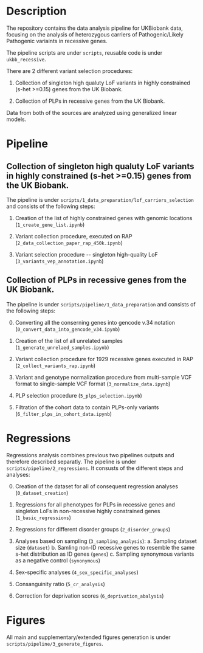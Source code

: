 # Description

The repository contains the data analysis pipeline for UKBiobank data, focusing on the analysis of heterozygous carriers of Pathogenic/Likely Pathogenic variaints in recessive genes. 

The pipeline scripts are under `scripts`, reusable code is under `ukbb_recessive`. 

There are 2 different variant selection procedures: 

1. Collection of singleton high qualuty LoF variants in highly constrained (s-het >=0.15) genes from the UK Biobank. 

2. Collection of PLPs in recessive genes from the UK Biobank. 

Data from both of the sources are analyzed using generalized linear models. 

# Pipeline

## Collection of singleton high qualuty LoF variants in highly constrained (s-het >=0.15) genes from the UK Biobank.

The pipeline is under `scripts/1_data_preparation/lof_carriers_selection` and consists of the following steps:

1. Creation of the list of highly constrained genes with genomic locations (`1_create_gene_list.ipynb`)

2. Variant collection procedure, executed on RAP (`2_data_collection_paper_rap_450k.ipynb`)

3. Variant selection procedure -- singleton high-quality LoF (`3_variants_vep_annotation.ipynb`)

## Collection of PLPs in recessive genes from the UK Biobank.

The pipeline is under `scripts/pipeline/1_data_preparation` and consists of the following steps:

0. Converting all the conserning genes into gencode v.34 notation (`0_convert_data_into_gencode_v34.ipynb`)

1. Creation of the list of all unrelated samples (`1_generate_unrelaed_samples.ipynb`)

2. Variant collection procedure for 1929 recessive genes executed in RAP (`2_collect_variants_rap.ipynb`)

3. Variant and genotype normalization procedure from multi-sample VCF format to single-sample VCF format (`3_normalize_data.ipynb`)

4. PLP selection procedure (`5_plps_selection.ipynb`)

5. Filtration of the cohort data to contain PLPs-only variants (`6_filter_plps_in_cohort_data.ipynb`)

# Regressions

Regressions analysis combines previous two pipelines outputs and therefore described separatly. The pipeline is under `scripts/pipeline/2_regressions`. It consusts of the different steps and analyses:

0. Creation of the dataset for all of consequent regression analyses (`0_dataset_creation`)

1. Regressions for all phenotypes for PLPs in recessive genes and singleton LoFs in non-recessive highly constrained genes (`1_basic_regressions`)

2. Regressions for different disorder groups (`2_disorder_groups`)

3. Analyses based on sampling  (`3_sampling_analysis`):
    a. Sampling dataset size (`dataset`)
    b. Samling non-ID recessive genes to resemble the same s-het distribution as ID genes (`genes`)
    c. Sampling synonymous variants as a negative control (`synonymous`)

4. Sex-specific analyses (`4_sex_specific_analyses`)

5. Consanguinity ratio (`5_cr_analysis`)

6. Correction for deprivation scores (`6_deprivation_abalysis`)

# Figures

All main and supplementary/extended figures generation is under `scripts/pipeline/3_generate_figures`.
